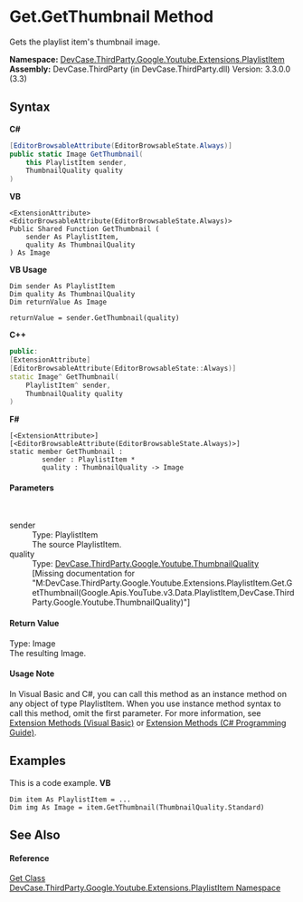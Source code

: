 # Get.GetThumbnail Method 
 

Gets the playlist item's thumbnail image.

**Namespace:**&nbsp;<a href="N_DevCase_ThirdParty_Google_Youtube_Extensions_PlaylistItem">DevCase.ThirdParty.Google.Youtube.Extensions.PlaylistItem</a><br />**Assembly:**&nbsp;DevCase.ThirdParty (in DevCase.ThirdParty.dll) Version: 3.3.0.0 (3.3)

## Syntax

**C#**<br />
``` C#
[EditorBrowsableAttribute(EditorBrowsableState.Always)]
public static Image GetThumbnail(
	this PlaylistItem sender,
	ThumbnailQuality quality
)
```

**VB**<br />
``` VB
<ExtensionAttribute>
<EditorBrowsableAttribute(EditorBrowsableState.Always)>
Public Shared Function GetThumbnail ( 
	sender As PlaylistItem,
	quality As ThumbnailQuality
) As Image
```

**VB Usage**<br />
``` VB Usage
Dim sender As PlaylistItem
Dim quality As ThumbnailQuality
Dim returnValue As Image

returnValue = sender.GetThumbnail(quality)
```

**C++**<br />
``` C++
public:
[ExtensionAttribute]
[EditorBrowsableAttribute(EditorBrowsableState::Always)]
static Image^ GetThumbnail(
	PlaylistItem^ sender, 
	ThumbnailQuality quality
)
```

**F#**<br />
``` F#
[<ExtensionAttribute>]
[<EditorBrowsableAttribute(EditorBrowsableState.Always)>]
static member GetThumbnail : 
        sender : PlaylistItem * 
        quality : ThumbnailQuality -> Image 

```


#### Parameters
&nbsp;<dl><dt>sender</dt><dd>Type: PlaylistItem<br />The source PlaylistItem.</dd><dt>quality</dt><dd>Type: <a href="T_DevCase_ThirdParty_Google_Youtube_ThumbnailQuality">DevCase.ThirdParty.Google.Youtube.ThumbnailQuality</a><br />\[Missing <param name="quality"/> documentation for "M:DevCase.ThirdParty.Google.Youtube.Extensions.PlaylistItem.Get.GetThumbnail(Google.Apis.YouTube.v3.Data.PlaylistItem,DevCase.ThirdParty.Google.Youtube.ThumbnailQuality)"\]</dd></dl>

#### Return Value
Type: Image<br />The resulting Image.

#### Usage Note
In Visual Basic and C#, you can call this method as an instance method on any object of type PlaylistItem. When you use instance method syntax to call this method, omit the first parameter. For more information, see <a href="https://docs.microsoft.com/dotnet/visual-basic/programming-guide/language-features/procedures/extension-methods">Extension Methods (Visual Basic)</a> or <a href="https://docs.microsoft.com/dotnet/csharp/programming-guide/classes-and-structs/extension-methods">Extension Methods (C# Programming Guide)</a>.

## Examples
This is a code example. 
**VB**<br />
``` VB
Dim item As PlaylistItem = ...
Dim img As Image = item.GetThumbnail(ThumbnailQuality.Standard)
```


## See Also


#### Reference
<a href="T_DevCase_ThirdParty_Google_Youtube_Extensions_PlaylistItem_Get">Get Class</a><br /><a href="N_DevCase_ThirdParty_Google_Youtube_Extensions_PlaylistItem">DevCase.ThirdParty.Google.Youtube.Extensions.PlaylistItem Namespace</a><br />